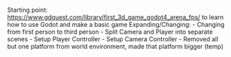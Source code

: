 Starting point: https://www.gdquest.com/library/first_3d_game_godot4_arena_fps/ to learn how to use Godot and make a basic game
Expanding/Changing:
	- Changing from first person to third person
		- Split Camera and Player into separate scenes
		- Setup Player Controller
		- Setup Camera Controller
		- Removed all but one platform from world environment, made that platform bigger (temp)
		
